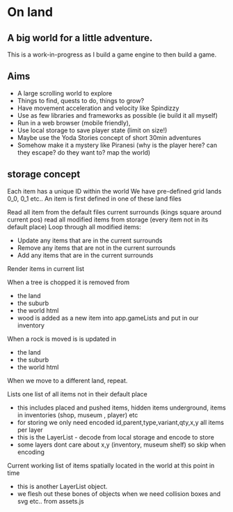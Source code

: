 # On land

## A big world for a little adventure.

This is a work-in-progress as I build a game engine to then build a game.

## Aims

- A large scrolling world to explore
- Things to find, quests to do, things to grow?
- Have movement acceleration and velocity like Spindizzy
- Use as few libraries and frameworks as possible (ie build it all myself)
- Run in a web browser (mobile friendly),
- Use local storage to save player state (limit on size!)
- Maybe use the Yoda Stories concept of short 30min adventures
- Somehow make it a mystery like Piranesi (why is the player here? can they escape? do they want to? map the world)

## storage concept
Each item has a unique ID within the world
We have pre-defined grid lands 0_0, 0_1 etc..
An item is first defined in one of these land files

Read all item from the default files current surrounds (kings square around current pos)
read all modified items from storage (every item not in its default place)
Loop through all modified items:
- Update any items that are in the current surrounds
- Remove any items that are not in the current surrounds
- Add any items that are in the current surrounds

Render items in current list

When a tree is chopped it is removed from 
- the land 
- the suburb
- the world html
- wood is added as a new item into app.gameLists and put in our inventory

When a rock is moved is is updated in
- the land 
- the suburb
- the world html 

When we move to a different land, repeat.


Lists
one list of all items not in their default place
- this includes placed and pushed items, hidden items underground, items in inventories (shop, museum , player) etc
- for storing we only need encoded id,parent,type,variant,qty,x,y all items per layer
- this is the LayerList - decode from local storage and encode to store
- some layers dont care about x,y (inventory, museum shelf) so skip when encoding

Current working list of items spatially located in the world at this point in time
- this is another LayerList object.
- we flesh out these bones of objects when we need collision boxes and svg etc.. from assets.js

